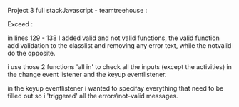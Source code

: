 Project 3 full stackJavascript - teamtreehouse :

Exceed :

in lines 129 - 138 I added valid and not valid functions, the valid function add validation to the classlist and removing any error text, while the notvalid do the 
opposite. 

i use those 2 functions 'all in' to check all the inputs (except the activities) in the change event listener and the keyup eventlistener. 

in the keyup eventlistener i wanted to specifay everything that need to be filled out so i 'triggered' all the errors\not-valid messages.

